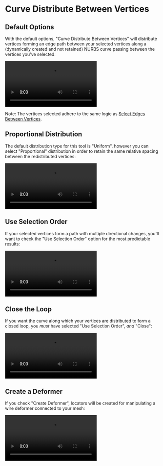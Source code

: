 # Curve Distribute Between Vertices

## Default Options

With the default options, "Curve Distribute Between Vertices" will distribute
vertices forming an edge path between your selected vertices along a
(dynamically created and not retained) NURBS curve passing between the vertices
you've selected:

<p><video src="../../assets/videos/curve-distribute-between-vertices.mp4" controls=true /></p>

Note: The vertices selected adhere to the same logic as
[Select Edges Between Vertices](../selection/select-edges-between-vertices.md).

## Proportional Distribution

The default distribution type for this tool is "Uniform", however you can
select "Proportional" distribution in order to retain the same relative spacing
between the redistributed vertices:

<p><video src="../../assets/videos/curve-distribute-between-vertices-proportional.mp4" controls=true /></p>

## Use Selection Order

If your selected vertices form a path with multiple directional changes,
you'll want to check the "Use Selection Order" option for the most predictable
results:

<p><video src="../../assets/videos/curve-distribute-between-vertices-selection-order.mp4" controls=true /></p>

## Close the Loop

If you want the curve along which your vertices are distributed to form a
closed loop, you *must* have selected "Use Selection Order", *and* "Close":

<p><video src="../../assets/videos/curve-distribute-between-vertices-selection-order-closed.mp4" controls=true /></p>

## Create a Deformer

If you check "Create Deformer", locators will be created for manipulating
a wire deformer connected to your mesh:

<p><video src="../../assets/videos/curve-distribute-between-vertices-create-deformer.mp4" controls=true /></p>
